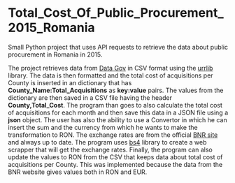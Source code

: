 # Total_Cost_Of_Public_Procurement_2015_Romania
Small Python project that uses API requests to retrieve the data about public procurement in Romania in 2015.


The project retrieves data from [Data Gov](https://data.gov.ro/dataset/achizitii-publice-2010-2015-anunturi-de-participare/resource/9e0f19f1-b4ce-4f27-b5ec-6f644145e7f3)  in CSV format using the [urrlib](https://docs.python.org/3/library/urllib.html) library.
The data is then formatted and the total cost of acquisitions per County is inserted in an dictionary that has **County_Name:Total_Acquisitions** as **key:value** pairs. The values from the dictionary are then saved in a CSV file having the header **County,Total_Cost**.
The program than goes to also calculate the total cost of acquisitions for each month and then save this data in a JSON file using a **json** object.
The user has also the ability to use a Convertor in which he can insert the sum and the currency from which he wants to make the transformation to RON. The exchange rates are from the official [BNR site](https://www.bnr.ro/nbrfxrates.xml) and always up to date. The program uses [bs4](https://pypi.org/project/beautifulsoup4/) library to create a web scrapper that will get the exchange rates. 
Finally, the program can also update the values to RON from the CSV that keeps data about total cost of acquisitions per County. This was implemented because the data from the BNR website gives values both in RON and EUR. 
